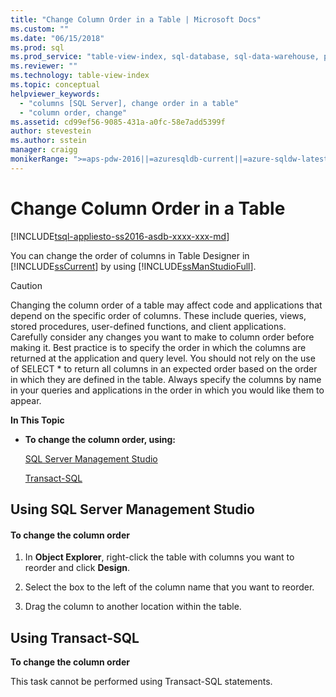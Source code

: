 ```yaml
---
title: "Change Column Order in a Table | Microsoft Docs"
ms.custom: ""
ms.date: "06/15/2018"
ms.prod: sql
ms.prod_service: "table-view-index, sql-database, sql-data-warehouse, pdw"
ms.reviewer: ""
ms.technology: table-view-index
ms.topic: conceptual
helpviewer_keywords: 
  - "columns [SQL Server], change order in a table"
  - "column order, change"
ms.assetid: cd99ef56-9085-431a-a0fc-58e7add5399f
author: stevestein
ms.author: sstein
manager: craigg
monikerRange: ">=aps-pdw-2016||=azuresqldb-current||=azure-sqldw-latest||>=sql-server-2016||=sqlallproducts-allversions||>=sql-server-linux-2017||=azuresqldb-mi-current"
---
```

# Change Column Order in a Table
[!INCLUDE[tsql-appliesto-ss2016-asdb-xxxx-xxx-md](../../includes/tsql-appliesto-ss2016-asdb-xxxx-xxx-md.md)]

  You can change the order of columns in Table Designer in [!INCLUDE[ssCurrent](../../includes/sscurrent-md.md)] by using [!INCLUDE[ssManStudioFull](../../includes/ssmanstudiofull-md.md)].  
  
> [!CAUTION]  
>  Changing the column order of a table may affect code and applications that depend on the specific order of columns. These include queries, views, stored procedures, user-defined functions, and client applications. Carefully consider any changes you want to make to column order before making it. Best practice is to specify the order in which the columns are returned at the application and query level. You should not rely on the use of SELECT * to return all columns in an expected order based on the order in which they are defined in the table. Always specify the columns by name in your queries and applications in the order in which you would like them to appear.  
  
 **In This Topic**  
  
-   **To change the column order, using:**  
  
     [SQL Server Management Studio](#SSMSProcedure)  
  
     [Transact-SQL](#TsqlProcedure)  
  
##  <a name="SSMSProcedure"></a> Using SQL Server Management Studio  
  
#### To change the column order  
  
1.  In **Object Explorer**, right-click the table with columns you want to reorder and click **Design**.  
  
2.  Select the box to the left of the column name that you want to reorder.  
  
3.  Drag the column to another location within the table.  
  
##  <a name="TsqlProcedure"></a> Using Transact-SQL  
 **To change the column order**  
  
 This task cannot be performed using Transact-SQL statements.  
  
###  <a name="TsqlExample"></a>  
